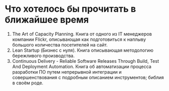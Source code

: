 # Что хотелось бы прочитать в ближайшее время

 1. The Art of Capacity Planning. Книга от одного из IT менеджеров компании Flickr, описывающая как подготовиться к наплыву большого количества посетителей на сайт.
 2. Lean Startup (Бизнес с нуля). Книга описывающая методологию бережливого производства.
 3. Continuous Delivery - Reliable Software Releases Through Build, Test And Deployment Automation. Книга об автоматизации процесса разработки ПО путем непрерывной интеграции и совершенствования с подробным описанием инструментов; библия в своём роде.
